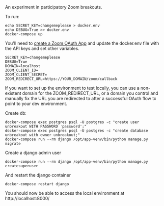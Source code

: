 An experiment in participatory Zoom breakouts.

To run:
```
echo SECRET_KEY=changemeplease > docker.env
echo DEBUG=True >> docker.env
docker-compose up

```

You'll need to [create a Zoom OAuth App](https://marketplace.zoom.us/docs/guides/build/oauth-app) and update the docker.env file with the API keys and set other variables.

```
SECRET_KEY=changemeplease
DEBUG=True
DOMAIN=localhost
ZOOM_CLIENT_ID=
ZOOM_CLIENT_SECRET=
ZOOM_REDIRECT_URL=https://YOUR_DOMAIN/zoom/callback
```

If you want to set up the environment to test locally, you can use a non-existent domain for the ZOOM_REDIRECT_URL, or a domain you control and manually fix the URL you are redirected to after a successful OAuth flow to point to your dev environment.


Create db:

```
docker-compose exec postgres psql -U postgres -c "create user unbreakout WITH PASSWORD 'password';"
docker-compose exec postgres psql -U postgres -c "create database unbreakout with owner unbreakout;"
docker-compose run --rm django /opt/app-venv/bin/python manage.py migrate
```

Create a django admin user
```
docker-compose run --rm django /opt/app-venv/bin/python manage.py createsuperuser
```

And restart the django container
```
docker-compose restart django
```

You should now be able to access the local environment at http://localhost:8000/
